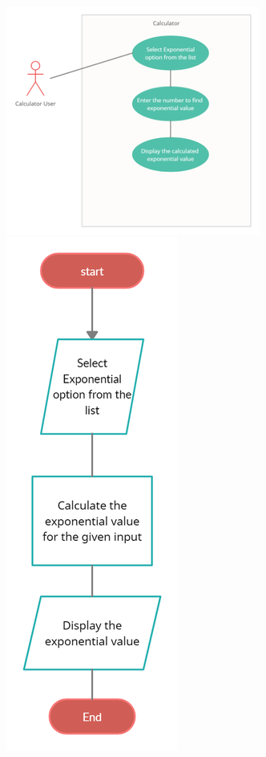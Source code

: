 ![Behavioural Diagram](https://github.com/99003572/Arya-Calculator/blob/main/2.%20Design/Low%20Level%20Design/Exponential/Behavioural.jpg)
![structural Diagram](https://github.com/99003572/Arya-Calculator/blob/main/2.%20Design/Low%20Level%20Design/Exponential/Structural.jpg)

